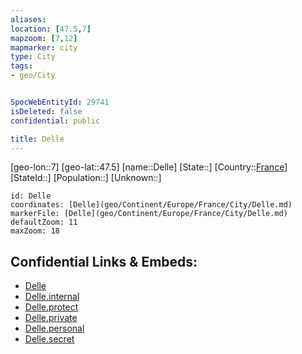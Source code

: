 ```yaml
---
aliases: 
location: [47.5,7]
mapzoom: [7,12] 
mapmarker: city 
type: City
tags:
- geo/City


SpocWebEntityId: 29741
isDeleted: false
confidential: public

title: Delle
---
```

[geo-lon::7]
[geo-lat::47.5]
[name::Delle]
[State::]
[Country::[France](geo/Continent/Europe/France.md)]
[StateId::]
[Population::]
[Unknown::]


```leaflet
id: Delle
coordinates: [Delle](geo/Continent/Europe/France/City/Delle.md)
markerFile: [Delle](geo/Continent/Europe/France/City/Delle.md)
defaultZoom: 11 
maxZoom: 18
```


## Confidential Links & Embeds: 
- [Delle](../../../../../../_public/geo/Continent/Europe/France/City/Delle.md) 
- [Delle.internal](../../../../../../_internal/geo/Continent/Europe/France/City/Delle.internal.md) 
- [Delle.protect](../../../../../../_protect/geo/Continent/Europe/France/City/Delle.protect.md) 
- [Delle.private](../../../../../../_private/geo/Continent/Europe/France/City/Delle.private.md) 
- [Delle.personal](../../../../../../_personal/geo/Continent/Europe/France/City/Delle.personal.md) 
- [Delle.secret](../../../../../../_secret/geo/Continent/Europe/France/City/Delle.secret.md) 
